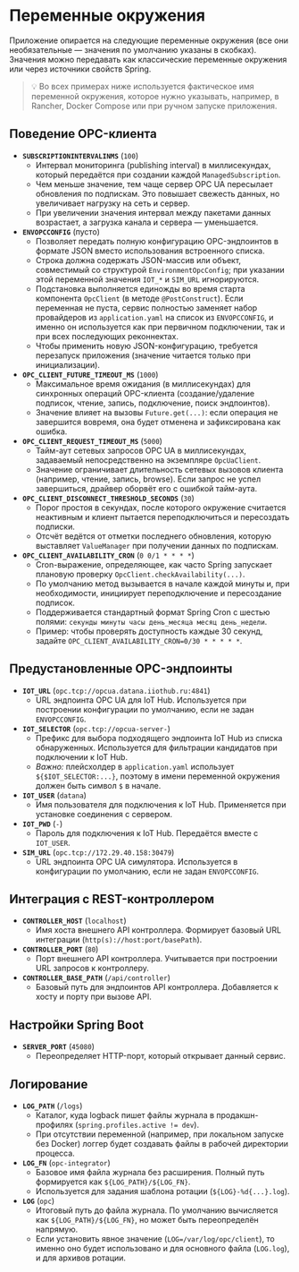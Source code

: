 # Переменные окружения

Приложение опирается на следующие переменные окружения (все они необязательные — значения по умолчанию указаны в скобках). Значения можно передавать как классические переменные окружения или через источники свойств Spring.

> 💡 Во всех примерах ниже используется фактическое имя переменной окружения, которое нужно указывать, например, в Rancher, Docker Compose или при ручном запуске приложения.

## Поведение OPC-клиента
- **`SUBSCRIPTIONINTERVALINMS`** (`100`)
  - Интервал мониторинга (publishing interval) в миллисекундах, который передаётся при создании каждой `ManagedSubscription`.
  - Чем меньше значение, тем чаще сервер OPC UA пересылает обновления по подпискам. Это повышает свежесть данных, но увеличивает нагрузку на сеть и сервер.
  - При увеличении значения интервал между пакетами данных возрастает, а загрузка канала и сервера — уменьшается.
- **`ENVOPCCONFIG`** (пусто)
  - Позволяет передать полную конфигурацию OPC-эндпоинтов в формате JSON вместо использования встроенного списка.
  - Строка должна содержать JSON-массив или объект, совместимый со структурой `EnvironmentOpcConfig`; при указании этой переменной значения `IOT_*` и `SIM_URL` игнорируются.
  - Подстановка выполняется единожды во время старта компонента `OpcClient` (в методе `@PostConstruct`). Если переменная не пуста, сервис полностью заменяет набор провайдеров из `application.yaml` на список из `ENVOPCCONFIG`, и именно он используется как при первичном подключении, так и при всех последующих реконнектах.
  - Чтобы применить новую JSON-конфигурацию, требуется перезапуск приложения (значение читается только при инициализации).
- **`OPC_CLIENT_FUTURE_TIMEOUT_MS`** (`1000`)
  - Максимальное время ожидания (в миллисекундах) для синхронных операций OPC-клиента (создание/удаление подписок, чтение, запись, подключение, поиск эндпоинтов).
  - Значение влияет на вызовы `Future.get(...)`: если операция не завершится вовремя, она будет отменена и зафиксирована как ошибка.
- **`OPC_CLIENT_REQUEST_TIMEOUT_MS`** (`5000`)
  - Тайм-аут сетевых запросов OPC UA в миллисекундах, задаваемый непосредственно на экземпляре `OpcUaClient`.
  - Значение ограничивает длительность сетевых вызовов клиента (например, чтение, запись, browse). Если запрос не успел завершиться, драйвер оборвёт его с ошибкой тайм-аута.
- **`OPC_CLIENT_DISCONNECT_THRESHOLD_SECONDS`** (`30`)
  - Порог простоя в секундах, после которого окружение считается неактивным и клиент пытается переподключиться и пересоздать подписки.
  - Отсчёт ведётся от отметки последнего обновления, которую выставляет `ValueManager` при получении данных по подпискам.
- **`OPC_CLIENT_AVAILABILITY_CRON`** (`0 0/1 * * * *`)
  - Cron-выражение, определяющее, как часто Spring запускает плановую проверку `OpcClient.checkAvailability(...)`.
  - По умолчанию метод вызывается в начале каждой минуты и, при необходимости, инициирует переподключение и пересоздание подписок.
  - Поддерживается стандартный формат Spring Cron с шестью полями: `секунды минуты часы день_месяца месяц день_недели`.
  - Пример: чтобы проверять доступность каждые 30 секунд, задайте `OPC_CLIENT_AVAILABILITY_CRON=0/30 * * * * *`.

## Предустановленные OPC-эндпоинты
- **`IOT_URL`** (`opc.tcp://opcua.datana.iiothub.ru:4841`)
  - URL эндпоинта OPC UA для IoT Hub. Используется при построении конфигурации по умолчанию, если не задан `ENVOPCCONFIG`.
- **`IOT_SELECTOR`** (`opc.tcp://opcua-server-`)
  - Префикс для выбора подходящего эндпоинта IoT Hub из списка обнаруженных. Используется для фильтрации кандидатов при подключении к IoT Hub.
  - *Важно:* плейсхолдер в `application.yaml` использует `${$IOT_SELECTOR:...}`, поэтому в имени переменной окружения должен быть символ `$` в начале.
- **`IOT_USER`** (`datana`)
  - Имя пользователя для подключения к IoT Hub. Применяется при установке соединения с сервером.
- **`IOT_PWD`** (`-`)
  - Пароль для подключения к IoT Hub. Передаётся вместе с `IOT_USER`.
- **`SIM_URL`** (`opc.tcp://172.29.40.158:30479`)
  - URL эндпоинта OPC UA симулятора. Используется в конфигурации по умолчанию, если не задан `ENVOPCCONFIG`.

## Интеграция с REST-контроллером
- **`CONTROLLER_HOST`** (`localhost`)
  - Имя хоста внешнего API контроллера. Формирует базовый URL интеграции (`http(s)://host:port/basePath`).
- **`CONTROLLER_PORT`** (`80`)
  - Порт внешнего API контроллера. Учитывается при построении URL запросов к контроллеру.
- **`CONTROLLER_BASE_PATH`** (`/api/controller`)
  - Базовый путь для эндпоинтов API контроллера. Добавляется к хосту и порту при вызове API.

## Настройки Spring Boot
- **`SERVER_PORT`** (`45080`)
  - Переопределяет HTTP-порт, который открывает данный сервис.

## Логирование
- **`LOG_PATH`** (`/logs`)
  - Каталог, куда logback пишет файлы журнала в продакшн-профилях (`spring.profiles.active != dev`).
  - При отсутствии переменной (например, при локальном запуске без Docker) логгер будет создавать файлы в рабочей директории процесса.
- **`LOG_FN`** (`opc-integrator`)
  - Базовое имя файла журнала без расширения. Полный путь формируется как `${LOG_PATH}/${LOG_FN}`.
  - Используется для задания шаблона ротации (`${LOG}-%d{...}.log`).
- **`LOG`** (`opc`)
  - Итоговый путь до файла журнала. По умолчанию вычисляется как `${LOG_PATH}/${LOG_FN}`, но может быть переопределён напрямую.
  - Если установить явное значение (`LOG=/var/log/opc/client`), то именно оно будет использовано и для основного файла (`LOG.log`), и для архивов ротации.
